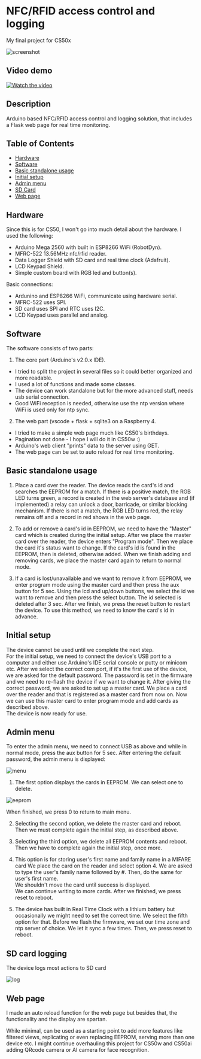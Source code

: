# NFC/RFID access control and logging
My final project for CS50x

![screenshot](media/screenshot.jpg)

## Video demo

[![Watch the video](media/thumb.jpg)](https://youtu.be/j5Nwe5qK4YY)

## Description

Arduino based NFC/RFID access control and logging solution,
that includes a Flask web page for real time monitoring.

## Table of Contents

- [Hardware](#Hardware)
- [Software](#Software)
- [Basic standalone usage](#Basic-standalone-usage)
- [Initial setup](#Initial-setup)
- [Admin menu](#Admin-menu)
- [SD Card](#SD-card-logging)
- [Web page](#Web-page)


## Hardware
Since this is for CS50, I won't go into much detail about the hardware.
I used the following:

- Arduino Mega 2560 with built in ESP8266 WiFi (RobotDyn).
- MFRC-522 13.56MHz nfc/rfid reader.
- Data Logger Shield with SD card and real time clock (Adafruit).
- LCD Keypad Shield.
- Simple custom board with RGB led and button(s).

Basic connections:
- Ardunino and ESP8266 WiFi, communicate using hardware serial.
- MFRC-522 uses SPI.
- SD card uses SPI and RTC uses I2C.
- LCD Keypad uses parallel and analog.

## Software

The software consists of two parts:
1. The core part (Arduino's v2.0.x IDE).
- I tried to split the project in several files so it could better organized and more readable.
- I used a lot of functions and made some classes.
- The device can work standalone but for the more advanced stuff, needs usb serial connection.
- Good WiFi reception is needed, otherwise use the ntp version where WiFi is used only for ntp sync.

2. The web part (vscode + flask + sqlite3 on a Raspberry 4.
- I tried to make a simple web page much like CS50's birthdays.
- Pagination not done - I hope I will do it in CS50w :)
- Arduino's web client "prints" data to the server using GET.
- The web page can be set to auto reload for real time monitoring.

## Basic standalone usage

1. Place a card over the reader. The device reads the card's id and searches the EEPROM for a match.
If there is a positive match, the RGB LED turns green, a record is created in the web server's database
and (if implemented) a relay can unlock a door, barricade, or similar blocking mechanism. If there is not
a match, the RGB LED turns red, the relay remains off and a record in red shows in the web page.

2. To add or remove a card's id in EEPROM, we need to have the "Master" card which is created during the initial setup.
After we place the master card over the reader, the device enters "Program mode". Then we place the card it's status
want to change. If the card's id is found in the EEPROM, then is deleted, otherwise added. When we finish adding and removing
cards, we place the master card again to return to normal mode.

3. If a card is lost/unavailable and we want to remove it from EEPROM, we enter program mode using the master card and then
press the aux button for 5 sec. Using the lcd and up/down buttons, we select the id we want to remove and then press the select
button. The id selected is deleted after 3 sec. After we finish, we press the reset button to restart the device.
To use this method, we need to know the card's id in advance.

## Initial setup

The device cannot be used until we complete the next step.<br>
For the initial setup, we need to connect the device's USB port to a computer and either use Arduino's IDE serial console
or putty or minicom etc. After we select the correct com port, if it's the first use of the device, we are asked for the
default password. The password is set in the firmware and we need to re-flash the device if we want to change it.
After giving the correct password, we are asked to set up a master card. We place a card over the reader and that is registered
as a master card from now on. Now we can use this master card to enter program mode and add cards as described above.<br>
The device is now ready for use.

## Admin menu

To enter the admin menu, we need to connect USB as above and while in normal mode, press the aux button for 5 sec.
After entering the default password, the admin menu is displayed:

![menu](media/menu.jpg)

1. The first option displays the cards in EEPROM. We can select one to delete.

![eeprom](media/eeprom.jpg)

When finished, we press 0 to return to main menu.

2. Selecting the second option, we delete the master card and reboot.
Then we must complete again the initial step, as described above.

3. Selecting the third option, we delete all EEPROM contents and reboot.
Then we have to complete again the initial step, once more.

4. This option is for storing user's first name and family name in a MIFARE card
We place the card on the reader and select option 4.
We are asked to type the user's family name followed by #.
Then, do the same for user's first name.<br>
We shouldn't move the card until success is displayed.<br>
We can continue writing to more cards. After we finished, we press reset to reboot.

5. The device has built in Real Time Clock with a lithium battery but occasionally we might need to set the correct time.
We select the fifth option for that. Before we flash the firmware, we set our time zone and ntp server of choice.
We let it sync a few times. Then, we press reset to reboot.

## SD card logging

The device logs most actions to SD card<br>

![log](media/log.jpg)

## Web page

I made an auto reload function for the web page but besides that,
the functionality and the display are spartan.

While minimal, can be used as a starting point to add more features like
filtered views, replicating or even replacing EEPROM, serving more than one device etc.
I might continue overhauling this project for CS50w and CS50ai adding QRcode camera or
AI camera for face recognition.

